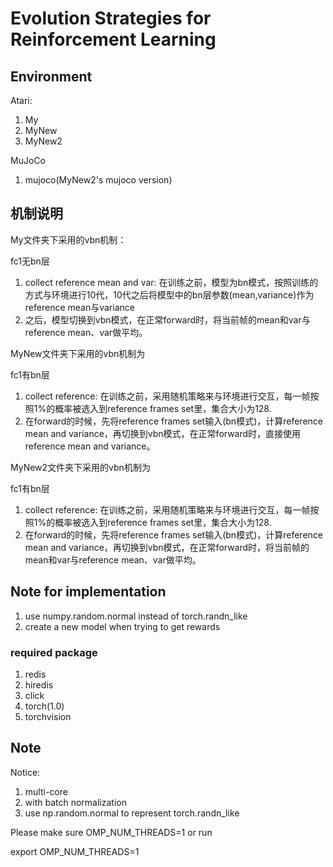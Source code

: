 
# Evolution Strategies for Reinforcement Learning

## Environment

Atari: 
1. My 
2. MyNew
3. MyNew2 

MuJoCo
1. mujoco(MyNew2's mujoco version)

## 机制说明

My文件夹下采用的vbn机制：

fc1无bn层

1. collect reference mean and var: 在训练之前，模型为bn模式，按照训练的方式与环境进行10代，10代之后将模型中的bn层参数(mean,variance)作为reference mean与variance
2. 之后，模型切换到vbn模式，在正常forward时，将当前帧的mean和var与reference mean、var做平均。

MyNew文件夹下采用的vbn机制为

fc1有bn层

1. collect reference: 在训练之前，采用随机策略来与环境进行交互，每一帧按照1%的概率被选入到reference frames set里，集合大小为128.
2. 在forward的时候，先将reference frames set输入(bn模式)，计算reference mean and variance，再切换到vbn模式，在正常forward时，直接使用reference mean and variance。

MyNew2文件夹下采用的vbn机制为

fc1有bn层

1. collect reference: 在训练之前，采用随机策略来与环境进行交互，每一帧按照1%的概率被选入到reference frames set里，集合大小为128.
2. 在forward的时候，先将reference frames set输入(bn模式)，计算reference mean and variance，再切换到vbn模式，在正常forward时，将当前帧的mean和var与reference mean、var做平均。

## Note for implementation

1. use numpy.random.normal instead of torch.randn_like
2. create a new model when trying to get rewards


### required package

1. redis
2. hiredis
3. click
4. torch(1.0)
5. torchvision

## Note

Notice:

1. multi-core
2. with batch normalization
3. use np.random.normal to represent torch.randn_like

Please make sure OMP_NUM_THREADS=1
or run 

export OMP_NUM_THREADS=1

